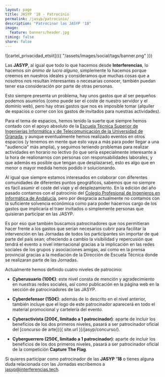 ```yaml
---
layout: page
title: JASYP '18 - Patrocinio
permalink: /jasyp/patrocinio/
description: "Patrocinar las JASYP '18"
image:
  feature: banners/header.jpg
timing: false
share: false
---
```


![cartel_privacidad_etsiit]({{ "/assets/images/social/tags/banner.png" }})

Las **JASYP**, al igual que todo lo que hacemos desde **Interferencias**, lo hacemos *sin ánimo de lucro alguno*, simplemente lo hacemos porque creemos en nuestros ideales y consideramos que muchas cosas que a nosotros nos resultan interesantes o necesarias conocer, también puedan tener esa consideración por parte de otras personas.

Esto siempre presenta un problema, hay unos gastos que al ser pequeños podemos asumirlos (como puede ser el coste de nuestro servidor y el dominio web), pero hay otras gastos que nos es imposible tomar (alquiler de espacios o correr con los gastos de invitados para nuestras actividades).

Para el tema de espacios, hemos tenido la suerte que siempre hemos contado con el apoyo absoluto de la [Escuela Técnica Superior de Ingenierías Informática y de Telecomunicación de la Universidad de Granada](https://etsiit.ugr.es/), y aunque eventualmente hemos realizado eventos en otros espacios (y tenemos en mente que esto vaya a más para poder llegar a una "audiencia" más amplia), y seguimos teniendo problemas para realizar actividades en horario no lectivo (lo que sería especialmente interesante a la hora de realionarnos con personas con responsabilidades laborales, y que además es posible que tengan que desplazarse), esto es algo que en menor o mayor medida hemos podido ir solucionando.

Al igual que siempre estamos interesados en colaborar con diferentes comunidades de diferentes puntos geográficos, sabemos que no siempre es fácil asumir el coste del viaje y el desplezamiento. En la edición del año pasado contamos con el patrocinio del [Colegio Profesional de Ingenieros en Informática de Andalucía](http://cpiiand.es/), pero por desgracia actualmente no contamos con la suficiente solvencia económica como para poder hacernos cargo de los gastos que implicaría el traer invitados o simplemente personas que quisieran participar en las JASYP.

Es por eso que también buscamos patrocinadores que nos permitieran hacer frente a los gastos que serían necesarios cubrir para facilitar la intervención en las Jornadas de todos los participantes sin importar de qué parte del país sean; ofreciendo a cambio la visibilidad y repercusión que tendrá el evento a nivel internacional gracias a la implicación en las redes sociales de los grupos y asociaciones amigas, así como en la prensa provincial gracias a la mediación de la Dirección de Escuela Técnica donde se realizaran parte de las Jornadas.

Actualmente hemos definido cuatro niveles de patrocinio:

- **Cyberusuario (100€)**: este nivel consta de mención y agradecimiento en nuestras redes sociales, así como publicación en la página web en la sección de patrocinadores de las JASYP.

- **Cyberdefensor (150€)**: además de lo descrito en el nivel anterior, también incluye que el logo de este patrocinador aparecerá en todo el material promocional y cartelería del evento.

- **Cyberactivista (200€, limitado a 1 patrocinador)**: aparte de incluir los beneficios de los dos primeros niveles, pasará a ser patrocinador oficial del [concurso de arte]({{ site.url }}/jasyp/concurso/).

- **Cyberguerrero (250€, limitado a 1 patrocinador)**: aparte de incluir los beneficios de los dos primeros niveles, pasará a ser patrocinador oficial de la competición **Capture The Flag**.

Si quieres participar como patrocinador de las **JASYP '18** o tienes alguna duda relacionada con las Jornadas escríbemos a [jasyp@interferencias.tech](mailto:[jasyp@interferencias.tech]).
